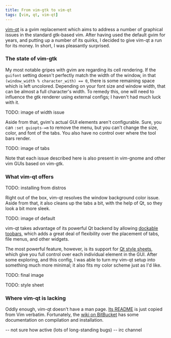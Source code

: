 ```yaml
---
title: From vim-gtk to vim-qt
tags: [vim, qt, vim-qt]
---
```


[vim-qt](https://bitbucket.org/equalsraf/vim-qt/wiki/Home) is a gvim replacement
which aims to address a number of graphical issues in the standard gtk-based
vim. After having used the default gvim for years, and putting up a number of
its quirks, I decided to give vim-qt a run for its money. In short, I was
pleasantly surprised.

### The state of vim-gtk
My most notable gripes with gvim are regarding its cell rendering. If the
`guifont` setting doesn't perfectly match the width of the window, in that
`(window_width % character_with) == 0`, there is some remaining space which is
left uncolored. Depending on your font size and window width, that can be almost
a full character's width. To remedy this, one will need to influence the gtk
renderer using external configs; I haven't had much luck with it.

TODO: image of width issue

Aside from that, gvim's actual GUI elements aren't configurable. Sure, you can
`:set guiopts-=m` to remove the menu, but you can't change the size, color,
 and font of the tabs. You also have no control over where the tool bars render.

TODO: image of tabs

Note that each issue described here is also present in vim-gnome and other vim
GUIs based on vim-gtk.

### What vim-qt offers
TODO: installing from distros

Right out of the box, vim-qt resolves the window background color issue. Aside
from that, it also cleans up the tabs a bit, with the help of Qt, so they look a
bit more sleek.

TODO: image of default

vim-qt takes advantage of its powerful Qt backend by allowing [dockable
toobars](https://bitbucket.org/equalsraf/vim-qt/wiki/Features), which adds a
great deal of flexibility over the placement of tabs, file menus, and other
widgets.

The most powerful feature, however, is its support for [Qt style
sheets](http://doc.qt.io/qt-4.8/stylesheet.html), which give you full control
over each individual element in the GUI. After some exploring, and this config,
I was able to turn my vim-qt setup into something much more minimal; it also
fits my color scheme just as I'd like.

TODO: final image

TODO: style sheet

### Where vim-qt is lacking
Oddly enough, vim-qt doesn't have a man page. [Its
README](https://github.com/equalsraf/vim-qt/blob/master/README.md) is just
copied from Vim verbatim. Fortunately, the [wiki on
BitBucket](https://bitbucket.org/equalsraf/vim-qt/wiki/Home) has some
documentation on compilation and installation.

-- not sure how active (lots of long-standing bugs)
-- irc channel
